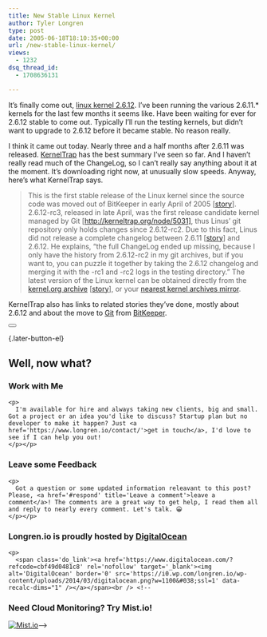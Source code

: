 ```yaml
---
title: New Stable Linux Kernel
author: Tyler Longren
type: post
date: 2005-06-18T18:10:35+00:00
url: /new-stable-linux-kernel/
views:
  - 1232
dsq_thread_id:
  - 1708636131

---
```

It&#8217;s finally come out, [linux kernel 2.6.12][1]. I&#8217;ve been running the various 2.6.11.* kernels for the last few months it seems like. Have been waiting for ever for 2.6.12 stable to come out. Typically I&#8217;ll run the testing kernels, but didn&#8217;t want to upgrade to 2.6.12 before it became stable. No reason really.

I think it came out today. Nearly three and a half months after 2.6.11 was released. [KernelTrap][1] has the best summary I&#8217;ve seen so far. And I haven&#8217;t really read much of the ChangeLog, so I can&#8217;t really say anything about it at the moment. It&#8217;s downloading right now, at unusually slow speeds. Anyway, here&#8217;s what KernelTrap says.

> This is the first stable release of the Linux kernel since the source code was moved out of BitKeeper in early April of 2005 [[story][2]]. 2.6.12-rc3, released in late April, was the first release candidate kernel managed by Git [http://kerneltrap.org/node/5031], thus Linus&#8217; git repository only holds changes since 2.6.12-rc2. Due to this fact, Linus did not release a complete changelog between 2.6.11 [[story][3]] and 2.6.12. He explains, &#8220;the full ChangeLog ended up missing, because I only have the history from 2.6.12-rc2 in my git archives, but if you want to, you can puzzle it together by taking the 2.6.12 changelog and merging it with the -rc1 and -rc2 logs in the testing directory.&#8221; The latest version of the Linux kernel can be obtained directly from the [kernel.org archive][4] [[story][5]], or your [nearest kernel archives mirror][6].

KernelTrap also has links to related stories they&#8217;ve done, mostly about 2.6.12 and about the move to [Git][7] from [BitKeeper][8]. 

<div class="wpulike wpulike-default " >
  <div class="wp_ulike_general_class wp_ulike_is_not_liked">
    <button type="button"
					aria-label="Like Button"
					data-ulike-id="1924"
					data-ulike-nonce="05ea529161"
					data-ulike-type="likeThis"
					data-ulike-template="wpulike-default"
					data-ulike-display-likers="0"
					data-ulike-disable-pophover="0"
					class="wp_ulike_btn wp_ulike_put_image wp_likethis_1924"></button><span class="count-box"></span>
  </div>
</div>

[][9]{.later-button-el}

<div class='what-next'>
  <h2>
    Well, now what?
  </h2>
  
  <div class='hire'>
    <h3>
      Work with Me
    </h3>
    
    <p>
      I'm available for hire and always taking new clients, big and small. Got a project or an idea you'd like to discuss? Startup plan but no developer to make it happen? Just <a href='https://www.longren.io/contact/'>get in touch</a>, I'd love to see if I can help you out!
    </p></p>
  </div>
  
  <div class='hire'>
    <h3>
      Leave some Feedback
    </h3>
    
    <p>
      Got a question or some updated information releavant to this post? Please, <a href='#respond' title='Leave a comment'>leave a comment</a>! The comments are a great way to get help, I read them all and reply to nearly every comment. Let's talk. 😀
    </p></p>
  </div>
  
  <div class='now-what-bottom-ad'>
    <h3>
      Longren.io is proudly hosted by <a href='https://www.digitalocean.com/?refcode=cbf49d0481c8'>DigitalOcean</a>
    </h3>
    
    <p>
      <span class='do_link'><a href='https://www.digitalocean.com/?refcode=cbf49d0481c8' rel='nofollow' target='_blank'><img alt='DigitalOcean' border='0' src='https://i0.wp.com/longren.io/wp-content/uploads/2014/03/digitalocean.png?w=1100&#038;ssl=1' data-recalc-dims="1" /></a></span><br /> <!--

<h3>Need Cloud Monitoring? Try Mist.io!</h3>

<span class='do_link'><a href='http://mist.io/?ref=tyler' rel='nofollow' target='_blank'><img alt='Mist.io' border='0' src='https://i0.wp.com/longren.io/wp-content/uploads/2014/04/mistio.jpg?w=1100&#038;ssl=1' data-recalc-dims="1"></a></span>--></div> </div>

 [1]: http://www.kernel.org/
 [2]: http://kerneltrap.org/node/4966
 [3]: http://kerneltrap.org/node/4785
 [4]: http://kernel.org/
 [5]: http://kerneltrap.org/node/5070
 [6]: http://kernel.org/mirrors/
 [7]: http://www.kernel.org/git/
 [8]: http://bitmover.com/
 [9]: #
